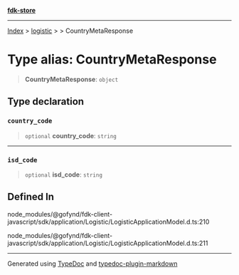 [**fdk-store**](../../../README.md)
***

[Index](../../../API.md) > [logistic](../../README.md) > [<internal>](../README.md) > CountryMetaResponse

# Type alias: CountryMetaResponse

> **CountryMetaResponse**: `object`

## Type declaration

### `country_code`

> `optional` **country\_code**: `string`

***

### `isd_code`

> `optional` **isd\_code**: `string`

## Defined In

node\_modules/@gofynd/fdk-client-javascript/sdk/application/Logistic/LogisticApplicationModel.d.ts:210

node\_modules/@gofynd/fdk-client-javascript/sdk/application/Logistic/LogisticApplicationModel.d.ts:211

***
Generated using [TypeDoc](https://typedoc.org/) and [typedoc-plugin-markdown](https://www.npmjs.com/package/typedoc-plugin-markdown)
